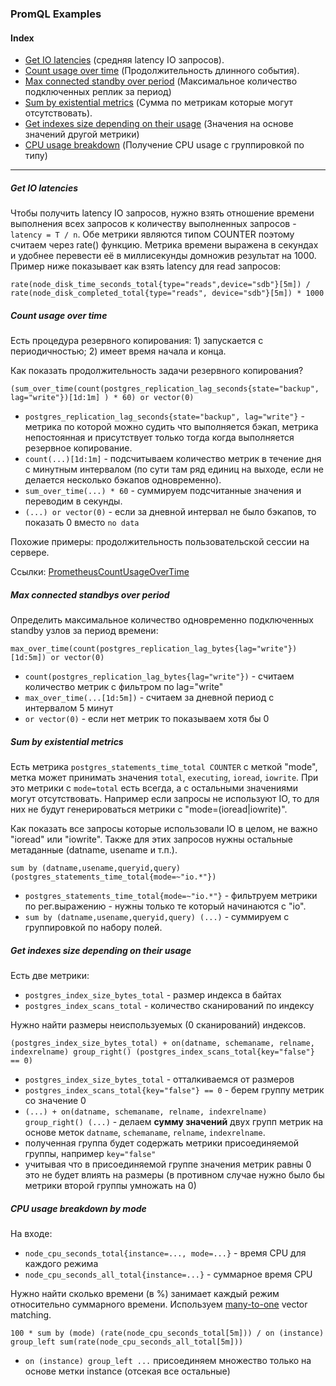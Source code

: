 ### PromQL Examples

#### Index
- [Get IO latencies](#get-io-latencies) (средняя latency IO запросов).
- [Count usage over time](#count-usage-over-time) (Продолжительность длинного события).
- [Max connected standby over period](#max-connected-standbys-over-period) (Максимальное количество подключенных реплик за период) 
- [Sum by existential metrics](#sum-by-existential-metrics) (Сумма по метрикам которые могут отсутствовать).
- [Get indexes size depending on their usage](#get-indexes-size-depending-on-their-usage) (Значения на основе значений другой метрики)
- [CPU usage breakdown]() (Получение CPU usage c группировкой по типу)
---

##### Get IO latencies
Чтобы получить latency IO запросов, нужно взять отношение времени выполнения всех запросов к количеству выполненных запросов - `latency = T / n`.
Обе метрики являются типом COUNTER поэтому считаем через rate() функцию.
Метрика времени выражена в секундах и удобнее перевести её в миллисекунды домножив результат на 1000.
Пример ниже показывает как взять latency для read запросов:
```
rate(node_disk_time_seconds_total{type="reads",device="sdb"}[5m]) / rate(node_disk_completed_total{type="reads", device="sdb"}[5m]) * 1000
```

##### Count usage over time
Есть процедура резервного копирования: 1) запускается с периодичностью; 2) имеет время начала и конца.

Как показать продолжительность задачи резервного копирования?

```
(sum_over_time(count(postgres_replication_lag_seconds{state="backup", lag="write"})[1d:1m] ) * 60) or vector(0)
``` 
- `postgres_replication_lag_seconds{state="backup", lag="write"}` - метрика по которой можно судить что выполняется бэкап, метрика непостоянная и присутствует только тогда когда выполняется резервное копирование.
- `count(...)[1d:1m]` - подсчитываем количество метрик в течение дня с минутным интервалом (по сути там ряд единиц на выходе, если не делается несколько бэкапов одновременно).
- `sum_over_time(...) * 60` - суммируем подсчитанные значения и переводим в секунды.
- `(...) or vector(0)` - если за дневной интервал не было бэкапов, то показать 0 вместо `no data`

Похожие примеры: продолжительность пользовательской сессии на сервере.

Ссылки: [PrometheusCountUsageOverTime](https://utcc.utoronto.ca/~cks/space/blog/sysadmin/PrometheusCountUsageOverTime)

##### Max connected standbys over period
Определить максимальное количество одновременно подключенных standby узлов за период времени:
```
max_over_time(count(postgres_replication_lag_bytes{lag="write"})[1d:5m]) or vector(0)
```
- `count(postgres_replication_lag_bytes{lag="write"})` - считаем количество метрик с фильтром по lag="write"
- `max_over_time(...[1d:5m])` - считаем за дневной период с интервалом 5 минут
- `or vector(0)` - если нет метрик то показываем хотя бы 0


##### Sum by existential metrics
Есть метрика `postgres_statements_time_total COUNTER` с меткой "mode", метка может принимать значения `total`, `executing`, `ioread`, `iowrite`. При это метрики с `mode=total` есть всегда, а с остальными значениями могут отсутствовать. Например если запросы не используют IO, то для них не будут генерироваться метрики с "mode=(ioread|iowrite)".

Как показать все запросы которые использовали IO в целом, не важно "ioread" или "iowrite". Также для этих запросов нужны остальные метаданные (datname, usename и т.п.).

```
sum by (datname,usename,queryid,query) (postgres_statements_time_total{mode=~"io.*"})
```
- `postgres_statements_time_total{mode=~"io.*"}` - фильтруем метрики по рег.выражению - нужны только те который начинаются с "io".
- `sum by (datname,usename,queryid,query) (...)` - суммируем с группировкой по набору полей. 

##### Get indexes size depending on their usage
Есть две метрики:
- `postgres_index_size_bytes_total` - размер индекса в байтах
- `postgres_index_scans_total` - количество сканирований по индексу

Нужно найти размеры неиспользуемых (0 сканирований) индексов.

```
(postgres_index_size_bytes_total) + on(datname, schemaname, relname, indexrelname) group_right() (postgres_index_scans_total{key="false"} == 0)
```
- `postgres_index_size_bytes_total` - отталкиваемся от размеров
- `postgres_index_scans_total{key="false"} == 0` - берем группу метрик со значение 0
- `(...) + on(datname, schemaname, relname, indexrelname) group_right() (...)` - делаем **сумму значений** двух групп метрик на основе меток `datname`, `schemaname`, `relname`, `indexrelname`.
- полученная группа будет содержать метрики присоединяемой группы, например `key="false"`
- учитывая что в присоединяемой группе значения метрик равны 0 это не будет влиять на размеры (в противном случае нужно было бы метрики второй группы умножать на 0)

##### CPU usage breakdown by mode
На входе:
- `node_cpu_seconds_total{instance=..., mode=...}` - время CPU для каждого режима
- `node_cpu_seconds_all_total{instance=...}` - суммарное время CPU

Нужно найти сколько времени (в %) занимает каждый режим относительно суммарного времени. Используем [many-to-one](https://prometheus.io/docs/prometheus/latest/querying/operators/#vector-matching) vector matching.

```
100 * sum by (mode) (rate(node_cpu_seconds_total[5m])) / on (instance) group_left sum(rate(node_cpu_seconds_all_total[5m]))
```
- `on (instance) group_left ...` присоединяем множество только на основе метки instance (отсекая все остальные)
